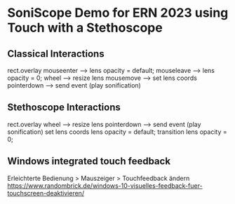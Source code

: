 # SoniScope Demo for ERN 2023 using Touch with a Stethoscope

## Classical Interactions

rect.overlay
  mouseenter  --> lens opacity = default;
  mouseleave  --> lens opacity = 0;
  wheel       --> resize lens
  mousemove 	--> set lens coords
  pointerdown --> send event (play sonification)

## Stethoscope Interactions

rect.overlay
  wheel       --> resize lens
  pointerdown --> send event (play sonification)
                  set lens coords
                  lens opacity = default;
                  transition
                      lens opacity = 0;

## Windows integrated touch feedback

Erleichterte Bedienung > Mauszeiger > Touchfeedback ändern
<https://www.randombrick.de/windows-10-visuelles-feedback-fuer-touchscreen-deaktivieren/>
